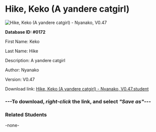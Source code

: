 # Hike, Keko (A yandere catgirl)

<img src="Files/Hike, Keko (A yandere catgirl).png" title="Hike, Keko (A yandere catgirl) - Nyanako, V0.47">

**Database ID: #0172**

First Name: Keko

Last Name: Hike

Description: A yandere catgirl

Author: Nyanako

Version: V0.47

Download link: <a href="https://raw.githubusercontent.com/Arbiter1223/Daigaku-Gurashi-Custom-Students/master/Files/Student Files/Hike%2C%20Keko%20(A%20yandere%20catgirl)%20-%20Nyanako%2C%20V0.47.student">Hike, Keko (A yandere catgirl) - Nyanako, V0.47.student</a>

### ---**To download, _right-click_ the link, and select _"Save as"_**---

### Related Students

-none-
